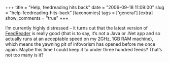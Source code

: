 +++
title = "Help, feedreading hits back"
date = "2006-09-18 11:09:00"
slug = "help-feedreading-hits-back"
[taxonomies]
tags = ['general']
[extra]
show_comments = "true"
+++

I’m currently highly distressed – it turns out that the latest version of [FeedReader](http://www.feedreader.com/) is really good (that is to say, it’s not a Java or .Net app and so actually runs at an acceptable speed on my 2GHz, 1GB RAM machine), which means the yawning pit of infovorism has opened before me once again. Maybe this time I could keep it to under three hundred feeds? That’s not too many is it?
